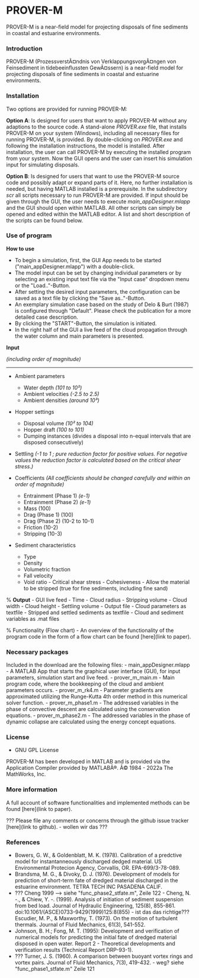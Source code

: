 # PROVER-M
PROVER-M is a near-field model for projecting disposals of fine sediments in coastal and estuarine environments.

### Introduction

PROVER-M (ProzessverstÃ¤ndnis von VerklappungsvorgÃ¤ngen von Feinsediment in tidebeeinflussten GewÃ¤ssern) is a near-field model for projecting disposals of fine sediments in coastal and estuarine environments.

### Installation

Two options are provided for running PROVER-M:

**Option A**: Is designed for users that want to apply PROVER-M without any adaptions to the source code. A stand-alone _PROVER.exe_ file, that installs PROVER-M on your system (Windows), including all necessary files for running PROVER-M, is provided. By double-clicking on _PROVER.exe_ and following the installation instructions, the model is installed. After installation, the user can call PROVER-M by executing the installed program from your system. Now the GUI opens and the user can insert his simulation input for simulating disposals.

**Option B**: Is designed for users that want to use the PROVER-M source code and possibly adapt or expand parts of it. Here, no further installation is needed, but having MATLAB installed is a prerequisite. In the subdirectory _scr_ all scripts necessary to run PROVER-M are provided. If input should be given through the GUI, the user needs to execute _main_appDesigner.mlapp_ and the GUI should open within MATLAB. All other scripts can simply be opened and edited within the MATLAB editor. A list and short description of the scripts can be found below.

### Use of program

**How to use**
* To begin a simulation, first, the GUI App needs to be started ("main_appDesigner.mlapp") with a double-click. 
* The model input can be set by changing individual parameters or by selecting an existing input text file via the "Input case" dropdown menu or the "Load.."-Button.
* After setting the desired input parameters, the configuration can be saved as a text file by clicking the "Save as.."-Button. 
* An exemplary simulation case based on the study of Delo & Burt (1987) is configured through "Default". Please check the publication for a more detailed case description.
* By clicking the "START"-Button, the simulation is initiated.
* In the right half of the GUI a live feed of the cloud propagation through the water column and main parameters is presented.

**Input**

*(including order of magnitude)*

---

- Ambient parameters
	- Water depth 			*(101 to 10²)*
	- Ambient velocities		*(-2.5 to 2.5)*
	- Ambient densities		*(around 10³)*
	
- Hopper settings
	- Disposal volume		*(10² to 104)*
	- Hopper draft			*(100 to 101)*
	- Dumping instances (divides a disposal into n-equal intervals that are disposed consecutively)
	
- Settling			*(-1 to 1 ; pure reduction factor for positive values. For negative values the reduction factor is calculated based on the critical shear stress.)*

- Coefficients *(All coefficients should be changed carefully and within an order of magnitude)*
	- Entrainment 	(Phase 1)	*(e-1)*
	- Entrainment 	(Phase 2)	*(e-1)*
	- Mass				(100)
	- Drag 		(Phase 1)	(100)
	- Drag 		(Phase 2)	(10-2 to 10-1)
	- Friction			(10-2)
	- Stripping			(10-3)

- Sediment characteristics
	- Type
	- Density
	- Volumetric fraction
	- Fall velocity
	- Void ratio
		\- Critical shear stress
		\- Cohesiveness
		\- Allow the material to be stripped (true for fine sediments, including fine sand)

% **Output**
	\- GUI live feed
		\- Time
		\- Cloud radius
		\- Stripping volume
		\- Cloud width
		\- Cloud height
		\- Settling volume
	\- Output file
		\- Cloud parameters as textfile
		\- Stripped and settled sediments as textfile
		\- Cloud and sediment variables as .mat files



% Functionality (Flow chart)
	\- An overview of the functionality of the program code in the form of a flow chart can be found \[here](link to paper).

### Necessary packages

Included in the download are the following files:
	\- main_appDesigner.mlapp
		\- A MATLAB App that starts the graphical user interface (GUI), for input parameters, simulation start and live feed.
	\- prover_m_main.m
		\- Main program code, where the bookkeeping of the cloud and ambient parameters occurs.
	\- prover_m_rk4.m
		\- Parameter gradients are approximated utilizing the Runge-Kutta 4th order method in this numerical solver function.
	\- prover_m_phase1.m
		\- The addressed variables in the phase of convective descent are calculated using the conservation equations.
	\- prover_m_phase2.m
		\- The addressed variables in the phase of dynamic collapse are calculated using the energy concept equations. 

### License

* GNU GPL License

PROVER-M has been developed in MATLAB and is provided via the Application Compiler provided by MATLABÂ®. Â© 1984 - 2022a The MathWorks, Inc.

### More information

A full account of software functionalities and implemented methods can be found \[here](link to paper).

??? Please file any comments or concerns through the github issue tracker \[here](link to github).
	\- wollen wir das ???

### References

* Bowers, G. W., & Goldenblatt, M. K. (1978). Calibration of a predctive model for instantanneously discharged dedged material. US Environmental Protecion Agency, Corvallis, OR. EPA-699/3-78-089.
* Brandsma, M. G., & Divoky, D. J. (1976). Development of models for prediction of short-term fate of dredged material discharged in the estuarine environment. TETRA TECH INC PASADENA CALIF.
* ??? Cheng 1999 --> siehe "func_phase2_stfate.m", Zeile 122
  		\- Cheng, N. -., & Chiew, Y. -. (1999). Analysis of initiation of sediment suspension from bed load. Journal of Hydraulic Engineering, 125(8), 855-861. doi:10.1061/(ASCE)0733-9429(1999)125:8(855)			- ist das das richtige???
  Escudier, M. P., & Maxworthy, T. (1973). On the motion of turbulent thermals. Journal of Fluid Mechanics, 61(3), 541-552.
* Johnson, B. H.; Fong, M. T. (1995): Development and verification of numerical models for predicting the initial fate of dredged material disposed in open water. Report 2 - Theoretical developments and verification results (Technical Report DRP-93-1).
* ??? Turner, J. S. (1960). A comparison between buoyant vortex rings and vortex pairs. Journal of Fluid Mechanics, 7(3), 419-432.
  		\- weg? siehe "func_phase1_stfate.m" Zeile 121
  			
